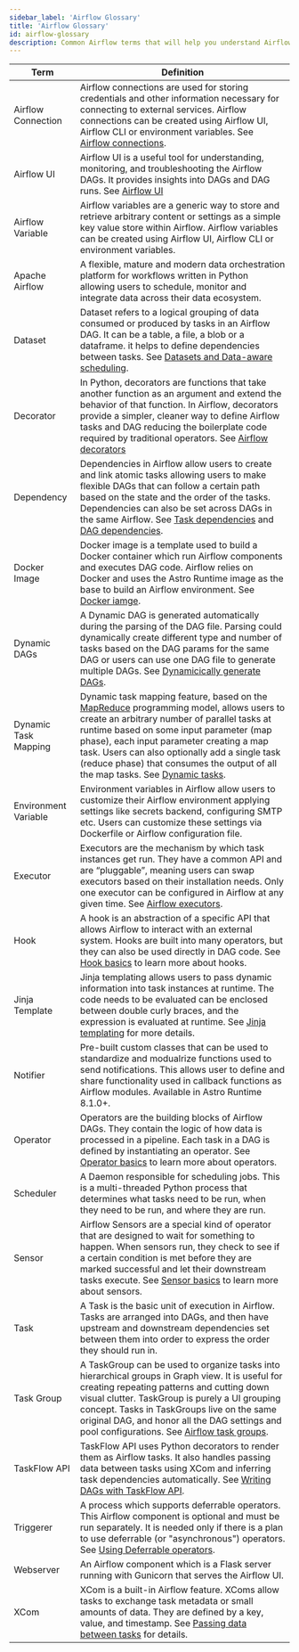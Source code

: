 ```yaml
---
sidebar_label: 'Airflow Glossary'
title: 'Airflow Glossary'
id: airflow-glossary
description: Common Airflow terms that will help you understand Airflow concepts.
---
```



| Term | Definition |
|------|-------------|
| Airflow Connection| Airflow connections are used for storing credentials and other information necessary for connecting to external services. Airflow connections can be created using Airflow UI, Airflow CLI or environment variables. See [Airflow connections](connections.md). |
| Airflow UI| Airflow UI is a useful tool for understanding, monitoring, and troubleshooting the Airflow DAGs. It provides insights into DAGs and DAG runs. See [Airflow UI](airflow-ui.md) |
| Airflow Variable| Airflow variables are a generic way to store and retrieve arbitrary content or settings as a simple key value store within Airflow. Airflow variables can be created using Airflow UI, Airflow CLI or environment variables. |
| Apache Airflow | A flexible, mature and modern data orchestration platform for workflows written in Python allowing users to schedule, monitor and integrate  data across their data ecosystem. |
| Dataset| Dataset refers to a logical grouping of data consumed or produced by tasks in an Airflow DAG. It can be a table, a file, a blob or a dataframe. it helps to define dependencies between tasks. See [Datasets and Data-aware scheduling](airflow-datasets.md). |
| Decorator| In Python, decorators are functions that take another function as an argument and extend the behavior of that function. In Airflow, decorators provide a simpler, cleaner way to define Airflow tasks and DAG reducing the boilerplate code required by traditional operators. See [Airflow decorators](airflow-decorators.md) |
| Dependency| Dependencies in Airflow allow users to create and link atomic tasks allowing users to make flexible DAGs that can follow a certain path based on the state and the order of the tasks. Dependencies can also be set across DAGs in the same Airflow. See [Task dependencies](managing-dependencies.md) and [DAG dependencies](cross-dag-dependencies.md). |
| Docker Image| Docker image is a template used to build a Docker container which run Airflow components and executes DAG code. Airflow relies on Docker and uses the Astro Runtime image as the base to build an Airflow environment. See [Docker iamge](https://www.techtarget.com/searchitoperations/definition/Docker-image). |
| Dynamic DAGs| A Dynamic DAG is generated automatically during the parsing of the DAG file. Parsing could dynamically create different type and number of tasks based on the DAG params for the same DAG or users can use one DAG file to generate multiple DAGs. See [Dynamicically generate DAGs](dynamically-generating-dags.md). |
| Dynamic Task Mapping | Dynamic task mapping feature, based on the [MapReduce](https://en.wikipedia.org/wiki/MapReduce) programming model, allows users to create an arbitrary number of parallel tasks at runtime based on some input parameter (map phase), each input parameter creating a map task. Users can also optionally add a single task (reduce phase) that consumes the output of all the map tasks. See [Dynamic tasks](dynamic-tasks#dynamic-task-concepts). |
| Environment Variable| Environment variables in Airflow allow users to customize their Airflow environment applying settings like secrets backend, configuring SMTP etc. Users can customize these settings via Dockerfile or Airflow configuration file. |
| Executor| Executors are the mechanism by which task instances get run. They have a common API and are “pluggable”, meaning users can swap executors based on their installation needs. Only one executor can be configured in Airflow at any given time. See [Airflow executors](airflow-executors-explained). |
| Hook| A hook is an abstraction of a specific API that allows Airflow to interact with an external system. Hooks are built into many operators, but they can also be used directly in DAG code. See [Hook basics](https://docs.astronomer.io/learn/what-is-a-hook) to learn more about hooks. |
| Jinja Template| Jinja templating allows users to pass dynamic information into task instances at runtime. The code needs to be evaluated can be enclosed between double curly braces, and the expression is evaluated at runtime. See [Jinja templating](https://airflow.apache.org/docs/apache-airflow/stable/core-concepts/operators.html#jinja-templating) for more details. |
| Notifier| Pre-built custom classes that can be used to standardize and modualrize functions used to send notifications. This allows user to define and share functionality used in callback functions as Airflow modules. Available in Astro Runtime 8.1.0+. |
| Operator| Operators are the building blocks of Airflow DAGs. They contain the logic of how data is processed in a pipeline. Each task in a DAG is defined by instantiating an operator. See [Operator basics](https://docs.astronomer.io/learn/what-is-an-operator) to learn more about operators. |
| Scheduler| A Daemon responsible for scheduling jobs. This is a multi-threaded Python process that determines what tasks need to be run, when they need to be run, and where they are run. |
| Sensor| Airflow Sensors are a special kind of operator that are designed to wait for something to happen. When sensors run, they check to see if a certain condition is met before they are marked successful and let their downstream tasks execute. See [Sensor basics](https://docs.astronomer.io/learn/what-is-a-sensor) to learn more about sensors. |
| Task| A Task is the basic unit of execution in Airflow. Tasks are arranged into DAGs, and then have upstream and downstream dependencies set between them into order to express the order they should run in. |
| Task Group| A TaskGroup can be used to organize tasks into hierarchical groups in Graph view. It is useful for creating repeating patterns and cutting down visual clutter. TaskGroup is purely a UI grouping concept. Tasks in TaskGroups live on the same original DAG, and honor all the DAG settings and pool configurations. See [Airflow task groups](task-groups.md). |
| TaskFlow API| TaskFlow API uses Python decorators to render them as Airflow tasks. It also handles passing data between tasks using XCom and inferring task dependencies automatically. See [Writing DAGs with TaskFlow API](dags.md#writing-dags-with-the-taskflow-api). |
| Triggerer| A process which supports deferrable operators. This Airflow component is optional and must be run separately. It is needed only if there is a plan to use deferrable (or "asynchronous") operators. See [Using Deferrable operators](deferrable-operators#terms-and-concepts). |
| Webserver| An Airflow component which is a Flask server running with Gunicorn that serves the Airflow UI. |
| XCom| XCom is a built-in Airflow feature. XComs allow tasks to exchange task metadata or small amounts of data. They are defined by a key, value, and timestamp. See [Passing data between tasks](https://docs.astronomer.io/learn/airflow-passing-data-between-tasks#xcom) for details. |